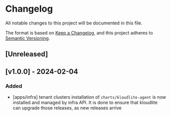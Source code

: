 # Changelog
All notable changes to this project will be documented in this file.

The format is based on [Keep a Changelog](https://keepachangelog.com/en/1.0.0/),
and this project adheres to [Semantic Versioning](https://semver.org/spec/v2.0.0.html).

## [Unreleased]

## [v1.0.0] - 2024-02-04

### Added 

- [apps/infra] tenant clusters installation of `charts/kloudlite-agent` is now installed and managed by infra API. It is done to ensure that kloudlite can upgrade those releases, as new releases arrive
